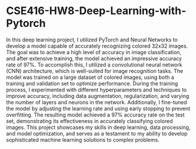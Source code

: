 # CSE416-HW8-Deep-Learning-with-Pytorch

In this deep learning project, I utilized PyTorch and Neural Networks to develop a model capable of accurately recognizing colored 32x32 images. The goal was to achieve a high level of accuracy in image classification, and after extensive training, the model achieved an impressive accuracy rate of 97%.  To accomplish this, I utilized a convolutional neural network (CNN) architecture, which is well-suited for image recognition tasks. The model was trained on a large dataset of colored images, using both a training and validation set to optimize performance.  During the training process, I experimented with different hyperparameters and techniques to improve accuracy, including data augmentation, regularization, and varying the number of layers and neurons in the network. Additionally, I fine-tuned the model by adjusting the learning rate and using early stopping to prevent overfitting.  The resulting model achieved a 97% accuracy rate on the test set, demonstrating its effectiveness in accurately classifying colored images. This project showcases my skills in deep learning, data processing, and model optimization, and serves as a testament to my ability to develop sophisticated machine learning solutions to complex problems.
